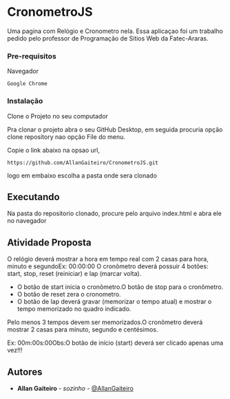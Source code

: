 # CronometroJS

Uma pagina com Relógio e Cronometro nela. Essa aplicaçao foi um trabalho pedido pelo professor de Programação de Sitios Web da Fatec-Araras.

### Pre-requisitos

Navegador

```
Google Chrome 
```

### Instalação

Clone o Projeto no seu computador

Pra clonar o projeto abra o seu GitHub Desktop, em seguida procuria opção clone repository nao opção File do menu.

Copie o link abaixo na opsao url, 

```
https://github.com/AllanGaiteiro/CronometroJS.git
```
logo em embaixo escolha a pasta onde sera clonado


## Executando

Na pasta do repositorio clonado, procure pelo arquivo index.html e abra ele no navegador


## Atividade Proposta


O relógio deverá mostrar a hora em tempo real com 2 casas para hora, minuto e segundoEx: 00:00:00
O cronômetro deverá possuir 4 botões: start, stop, reset (reiniciar) e lap (marcar volta).

* O botão de start inicia o cronômetro.O botão de stop para o cronômetro.
* O botão de reset zera o cronometro. 
* O botão de lap deverá gravar (memorizar o tempo atual) e mostrar o tempo memorizado no quadro indicado.

Pelo menos 3 tempos devem ser memorizados.O cronômetro deverá mostrar 2 casas para minuto, segundo e centésimos.

Ex: 00m:00s:00Obs:O botão de início (start) deverá ser clicado apenas uma vez!!!

## Autores

* **Allan Gaiteiro** - *sozinho* - [@AllanGaiteiro](https://github.com/AllanGaiteiro)

